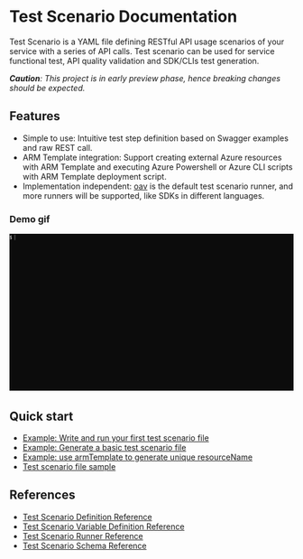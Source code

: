 # Test Scenario Documentation

Test Scenario is a YAML file defining RESTful API usage scenarios of your service with a series of API calls. Test scenario can be used for service functional test, API quality validation and SDK/CLIs test generation.

_**Caution**: This project is in early preview phase, hence breaking changes should be expected._
## Features
- Simple to use: Intuitive test step definition based on Swagger examples and raw REST call.
- ARM Template integration: Support creating external Azure resources with ARM Template and executing Azure Powershell or Azure CLI scripts with ARM Template deployment script.
- Implementation independent: [oav](https://github.com/Azure/oav) is the default test scenario runner, and more runners will be supported, like SDKs in different languages.

### Demo gif

![demo](./how-to/runApiTest.gif)

## Quick start

- [Example: Write and run your first test scenario file](./how-to/QuickStart.md)
- [Example: Generate a basic test scenario file](./how-to/generateABasicTestScenario.md)
- [Example: use armTemplate to generate unique resourceName](./how-to/testScenarioWithARMTemplate.md)
- [Test scenario file sample](../samplefiles/Microsoft.YourServiceName/stable/YYYY-MM-DD/scenarios/testYourService.yaml)

## References
- [Test Scenario Definition Reference](./references/TestDefinitionReference.md)
- [Test Scenario Variable Definition Reference](./references/Variables.md)
- [Test Scenario Runner Reference](./references/Runner.md)
- [Test Scenario Schema Reference](./references/v1.0/schema.json)
